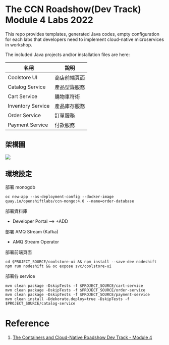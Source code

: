 # The CCN Roadshow(Dev Track) Module 4 Labs 2022

This repo provides templates, generated Java codes, empty configuration for each labs that developers need to implement cloud-native microservices in workshop. 

The included Java projects and/or installation files are here:

| 名稱 | 說明 |
| --- | --- |
| Coolstore UI | 商店前端頁面 |
| Catalog Service | 產品型錄服務 |
| Cart Service | 購物車符術 |
| Inventory Service | 產品庫存服務 | 
| Order Service | 訂單服務 |
| Payment Service | 付款服務 |

## 架構圖
![](https://github.com/CCChou/ccn-workshop.git/blob/main/docs/01_architect.png)

## 環境設定

部署 monogdb
```
oc new-app --as-deployment-config --docker-image quay.io/openshiftlabs/ccn-mongo:4.0 --name=order-database
```

部署資料庫
- Developer Portal --> +ADD 

部署 AMQ Stream (Kafka)
- AMQ Stream Operator

部署前端頁面
```
cd $PROJECT_SOURCE/coolstore-ui && npm install --save-dev nodeshift
npm run nodeshift && oc expose svc/coolstore-ui
```

部署各 service
```
mvn clean package -DskipTests -f $PROJECT_SOURCE/cart-service
mvn clean package -DskipTests -f $PROJECT_SOURCE/order-service
mvn clean package -DskipTests -f $PROJECT_SOURCE/payment-service
mvn clean install -Ddekorate.deploy=true -DskipTests -f $PROJECT_SOURCE/catalog-service
```

# Reference
1. [The Containers and Cloud-Native Roadshow Dev Track - Module 4](http://guides-m4-labs-infra.6923.rh-us-east-1.openshiftapps.com/workshop/cloudnative/lab/workshop-environment)